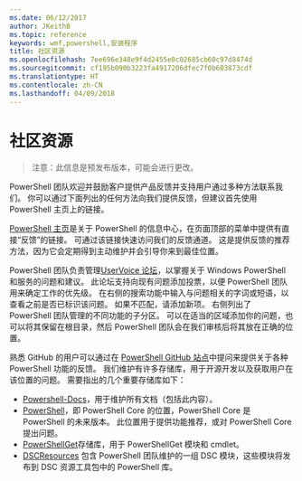 ```yaml
---
ms.date: 06/12/2017
author: JKeithB
ms.topic: reference
keywords: wmf,powershell,安装程序
title: 社区资源
ms.openlocfilehash: 7ee696e348e9f4d2455e0c02685cb60c97d8474d
ms.sourcegitcommit: cf195b090b3223fa4917206dfec7f0b603873cdf
ms.translationtype: HT
ms.contentlocale: zh-CN
ms.lasthandoff: 04/09/2018
---
```

# <a name="community-resources"></a>社区资源 #
> 注意：此信息是预发布版本，可能会进行更改。

PowerShell 团队欢迎并鼓励客户提供产品反馈并支持用户通过多种方法联系我们。
你可以通过下面列出的任何方法向我们提供反馈，但建议首先使用 PowerShell 主页上的链接。

[PowerShell 主页](https://microsoft.com/powershell)是关于 PowerShell 的信息中心，在页面顶部的菜单中提供有直接“反馈”的链接。
可通过该链接快速访问我们的反馈通道。
这是提供反馈的推荐方法，因为它会定期得到主动维护并会引导你来到最佳位置。

PowerShell 团队负责管理[UserVoice 论坛](https://windowsserver.uservoice.com/forums/301869-powershell/)，以掌握关于 Windows PowerShell 和服务的问题和建议。
此论坛支持向现有问题添加投票，以便 PowerShell 团队用来确定工作的优先级。
在右侧的搜索功能中输入与问题相关的字词或短语，以查看之前是否已标识该问题。
如果不匹配，请添加新项。
右侧列出了 PowerShell 团队管理的不同功能的子分区。
可以在适当的区域添加你的问题，也可以将其保留在根目录，然后 PowerShell 团队会在我们审核后将其放在正确的位置。

熟悉 GitHub 的用户可以通过在 [PowerShell GitHub 站点](https://github.com/powershell)中提问来提供关于各种 PowerShell 功能的反馈。
我们维护有许多存储库，用于开源开发以及获取用户在该位置的问题。
需要指出的几个重要存储库如下：

* [Powershell-Docs](https://github.com/PowerShell/powershell-docs)，用于维护所有文档（包括此内容）。
* [PowerShell](https://github.com/PowerShell/powershell)，即 PowerShell Core 的位置，PowerShell Core 是 PowerShell 的未来版本。
此位置用于提供功能推荐，或对 PowerShell Core 提出问题。
* [PowerShellGet](https://github.com/PowerShell/powershellget)存储库，用于 PowerShellGet 模块和 cmdlet。
* [DSCResources](https://github.com/PowerShell/DscResources) 包含 PowerShell 团队维护的一组 DSC 模块，这些模块将发布到 DSC 资源工具包中的 PowerShell 库。